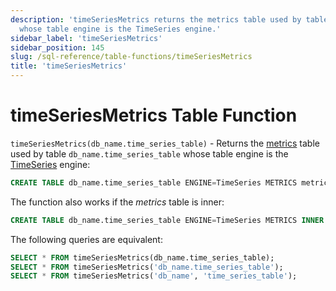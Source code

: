 ```yaml
---
description: 'timeSeriesMetrics returns the metrics table used by table `db_name.time_series_table`
  whose table engine is the TimeSeries engine.'
sidebar_label: 'timeSeriesMetrics'
sidebar_position: 145
slug: /sql-reference/table-functions/timeSeriesMetrics
title: 'timeSeriesMetrics'
---
```


# timeSeriesMetrics Table Function

`timeSeriesMetrics(db_name.time_series_table)` - Returns the [metrics](../../engines/table-engines/integrations/time-series.md#metrics-table) table
used by table `db_name.time_series_table` whose table engine is the [TimeSeries](../../engines/table-engines/integrations/time-series.md) engine:

```sql
CREATE TABLE db_name.time_series_table ENGINE=TimeSeries METRICS metrics_table
```

The function also works if the _metrics_ table is inner:

```sql
CREATE TABLE db_name.time_series_table ENGINE=TimeSeries METRICS INNER UUID '01234567-89ab-cdef-0123-456789abcdef'
```

The following queries are equivalent:

```sql
SELECT * FROM timeSeriesMetrics(db_name.time_series_table);
SELECT * FROM timeSeriesMetrics('db_name.time_series_table');
SELECT * FROM timeSeriesMetrics('db_name', 'time_series_table');
```
